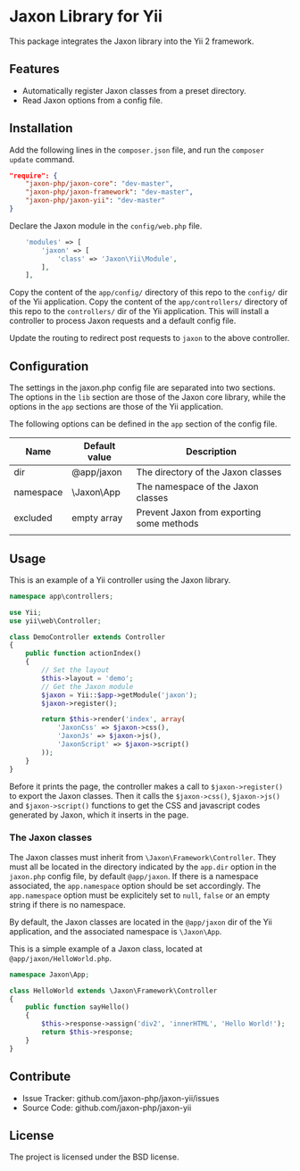 Jaxon Library for Yii
=============================

This package integrates the Jaxon library into the Yii 2 framework.

Features
--------

- Automatically register Jaxon classes from a preset directory.
- Read Jaxon options from a config file.

Installation
------------

Add the following lines in the `composer.json` file, and run the `composer update` command.
```json
"require": {
    "jaxon-php/jaxon-core": "dev-master",
    "jaxon-php/jaxon-framework": "dev-master",
    "jaxon-php/jaxon-yii": "dev-master"
}
```

Declare the Jaxon module in the `config/web.php` file.
```php
    'modules' => [
        'jaxon' => [
            'class' => 'Jaxon\Yii\Module',
        ],
    ],
```

Copy the content of the `app/config/` directory of this repo to the `config/` dir of the Yii application.
Copy the content of the `app/controllers/` directory of this repo to the `controllers/` dir of the Yii application.
This will install a controller to process Jaxon requests and a default config file.

Update the routing to redirect post requests to `jaxon` to the above controller.

Configuration
------------

The settings in the jaxon.php config file are separated into two sections.
The options in the `lib` section are those of the Jaxon core library, while the options in the `app` sections are those of the Yii application.

The following options can be defined in the `app` section of the config file.

| Name | Default value | Description |
|------|---------------|-------------|
| dir | @app/jaxon | The directory of the Jaxon classes |
| namespace | \Jaxon\App | The namespace of the Jaxon classes |
| excluded | empty array | Prevent Jaxon from exporting some methods |
| | | |

Usage
-----

This is an example of a Yii controller using the Jaxon library.
```php
namespace app\controllers;

use Yii;
use yii\web\Controller;

class DemoController extends Controller
{
    public function actionIndex()
    {
        // Set the layout
        $this->layout = 'demo';
        // Get the Jaxon module
        $jaxon = Yii::$app->getModule('jaxon');
        $jaxon->register();

        return $this->render('index', array(
            'JaxonCss' => $jaxon->css(),
            'JaxonJs' => $jaxon->js(),
            'JaxonScript' => $jaxon->script()
        ));
    }
}
```

Before it prints the page, the controller makes a call to `$jaxon->register()` to export the Jaxon classes.
Then it calls the `$jaxon->css()`, `$jaxon->js()` and `$jaxon->script()` functions to get the CSS and javascript codes generated by Jaxon, which it inserts in the page.

### The Jaxon classes

The Jaxon classes must inherit from `\Jaxon\Framework\Controller`.
They must all be located in the directory indicated by the `app.dir` option in the `jaxon.php` config file, by default `@app/jaxon`.
If there is a namespace associated, the `app.namespace` option should be set accordingly.
The `app.namespace` option must be explicitely set to `null`, `false` or an empty string if there is no namespace.

By default, the Jaxon classes are located in the `@app/jaxon` dir of the Yii application, and the associated namespace is `\Jaxon\App`.

This is a simple example of a Jaxon class, located at `@app/jaxon/HelloWorld.php`.

```php
namespace Jaxon\App;

class HelloWorld extends \Jaxon\Framework\Controller
{
    public function sayHello()
    {
        $this->response->assign('div2', 'innerHTML', 'Hello World!');
        return $this->response;
    }
}
```

Contribute
----------

- Issue Tracker: github.com/jaxon-php/jaxon-yii/issues
- Source Code: github.com/jaxon-php/jaxon-yii

License
-------

The project is licensed under the BSD license.
